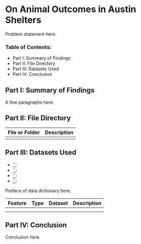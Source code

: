 # On Animal Outcomes in Austin Shelters

Problem statement here.

### Table of Contents:

- Part I: Summary of Findings
- Part II: File Directory
- Part III: Datasets Used
- Part IV: Conclusion

## Part I: Summary of Findings

A few paragraphs here.

## Part II: File Directory

|File or Folder|Description|
|---|---|
|||

## Part III: Datasets Used

- [``]():
- [``]():
- [``]():
- [``]():

Preface of data dictionary here.

|Feature|Type|Dataset|Description|
|---|---|---|---|
|||||
|||||

## Part IV: Conclusion

Conclusion here.